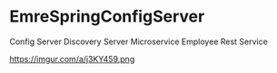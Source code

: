 # EmreSpringConfigServer

Config Server
Discovery Server
Microservice Employee
Rest Service

https://imgur.com/a/j3KY459.png
